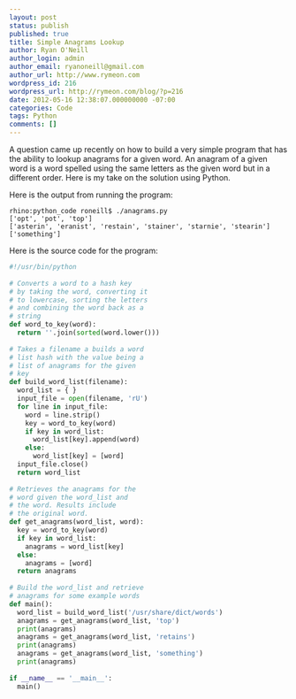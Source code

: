 ```yaml
---
layout: post
status: publish
published: true
title: Simple Anagrams Lookup
author: Ryan O'Neill
author_login: admin
author_email: ryanoneill@gmail.com
author_url: http://www.rymeon.com
wordpress_id: 216
wordpress_url: http://rymeon.com/blog/?p=216
date: 2012-05-16 12:38:07.000000000 -07:00
categories: Code
tags: Python
comments: []
---
```

A question came up recently on how to build a very simple program that has the ability to lookup anagrams for a given word. An anagram of a given word is a word spelled using the same letters as the given word but in a different order. Here is my take on the solution using Python.

Here is the output from running the program:

    rhino:python_code roneill$ ./anagrams.py
    ['opt', 'pot', 'top']
    ['asterin', 'eranist', 'restain', 'stainer', 'starnie', 'stearin']
    ['something']

Here is the source code for the program:

~~~python
#!/usr/bin/python
 
# Converts a word to a hash key
# by taking the word, converting it
# to lowercase, sorting the letters
# and combining the word back as a
# string
def word_to_key(word):
  return ''.join(sorted(word.lower()))
 
# Takes a filename a builds a word
# list hash with the value being a 
# list of anagrams for the given 
# key 
def build_word_list(filename):
  word_list = { }
  input_file = open(filename, 'rU')
  for line in input_file:
    word = line.strip()
    key = word_to_key(word)
    if key in word_list:
      word_list[key].append(word)
    else:
      word_list[key] = [word]
  input_file.close()
  return word_list
 
# Retrieves the anagrams for the
# word given the word_list and 
# the word. Results include
# the original word.
def get_anagrams(word_list, word):
  key = word_to_key(word)
  if key in word_list:
    anagrams = word_list[key]
  else:
    anagrams = [word]
  return anagrams 
  
# Build the word_list and retrieve
# anagrams for some example words
def main(): 
  word_list = build_word_list('/usr/share/dict/words')
  anagrams = get_anagrams(word_list, 'top')
  print(anagrams)
  anagrams = get_anagrams(word_list, 'retains')
  print(anagrams)
  anagrams = get_anagrams(word_list, 'something')
  print(anagrams)
  
if __name__ == '__main__':
  main()
~~~
